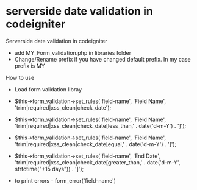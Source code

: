 # serverside date validation in codeigniter
Serverside date validation in codeigniter
- add MY_Form_validation.php in libraries folder
- Change/Rename prefix if you have changed default prefix. In my case prefix is MY

How to use
- Load form validation libray 
- $this->form_validation->set_rules('field-name', 'Field Name', 'trim|required|xss_clean|check_date');
- $this->form_validation->set_rules('field-name', 'Field Name', 'trim|required|xss_clean|check_date[less_than,' . date('d-m-Y') . ']');
- $this->form_validation->set_rules('field-name', 'Field Name', 'trim|required|xss_clean|check_date[equal,' . date('d-m-Y') . ']');
- $this->form_validation->set_rules('field-name', 'End Date', 'trim|required|xss_clean|check_date[greater_than,' . date('d-m-Y', strtotime("+15 days")) . ']');

- to print errors - form_error('field-name')
  